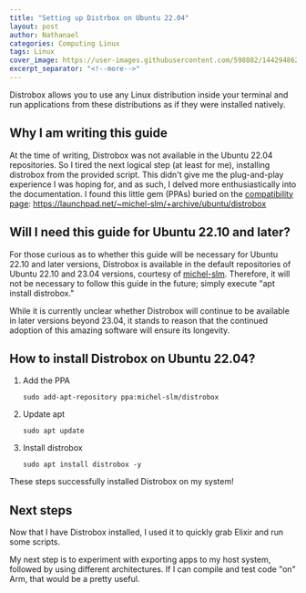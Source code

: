 ```yaml
---
title: "Setting up Distrbox on Ubuntu 22.04"
layout: post
author: Nathanael
categories: Computing Linux
tags: Linux
cover_image: https://user-images.githubusercontent.com/598882/144294862-f6684334-ccf4-4e5e-85f8-1d66210a0fff.png
excerpt_separator: "<!--more-->"
---
```

Distrobox allows you to use any Linux distribution inside your terminal and run applications from these distributions as if they were installed natively.
<!--more-->

## Why I am writing this guide

At the time of writing, Distrobox was not available in the Ubuntu 22.04 repositories. So I tired the next logical step (at least for me), installing distrobox from the provided script. This didn't give me the plug-and-play experience I was hoping for, and as such, I delved more enthusiastically into the documentation. I found this little gem (PPAs) buried on the [compatibility page](https://github.com/89luca89/distrobox/blob/main/docs/compatibility.md#host-distros): <https://launchpad.net/~michel-slm/+archive/ubuntu/distrobox>

## Will I need this guide for Ubuntu 22.10 and later?

For those curious as to whether this guide will be necessary for Ubuntu 22.10 and later versions, Distrobox is available in the default repositories of Ubuntu 22.10 and 23.04 versions, courtesy of [michel-slm](https://github.com/michel-slm). Therefore, it will not be necessary to follow this guide in the future; simply execute "apt install distrobox."

While it is currently unclear whether Distrobox will continue to be available in later versions beyond 23.04, it stands to reason that the continued adoption of this amazing software will ensure its longevity.

## How to install Distrobox on Ubuntu 22.04?

1. Add the PPA

    ```shell
    sudo add-apt-repository ppa:michel-slm/distrobox
    ```

2. Update apt

    ```shell
    sudo apt update
    ```

3. Install distrobox

    ```shell
    sudo apt install distrobox -y
    ```

These steps successfully installed Distrobox on my system!

## Next steps

Now that I have Distrobox installed, I used it to quickly grab Elixir and run some scripts.

My next step is to experiment with exporting apps to my host system, followed by using different architectures. If I can compile and test  code "on" Arm, that would be a pretty useful.
